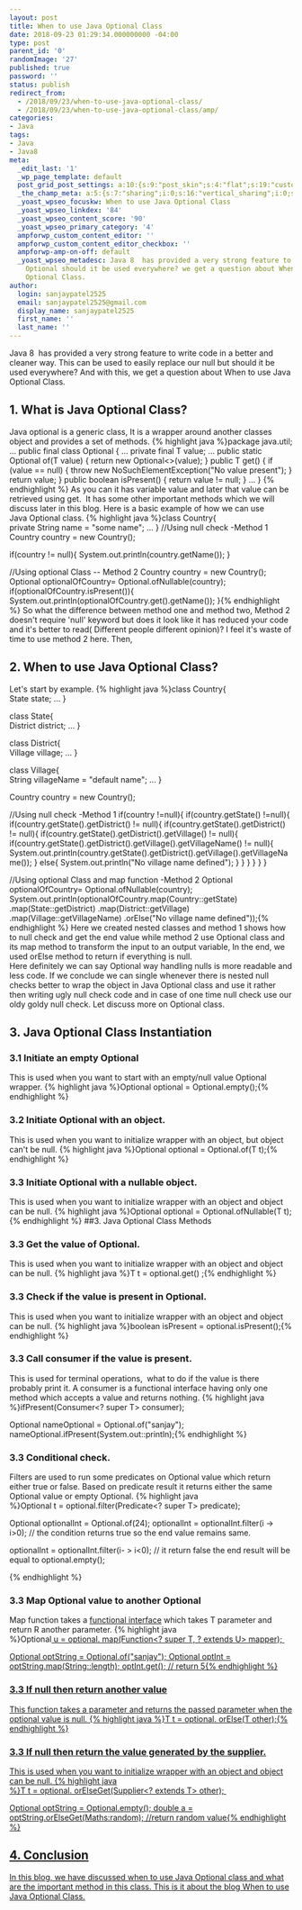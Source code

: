 ```yaml
---
layout: post
title: When to use Java Optional Class
date: 2018-09-23 01:29:34.000000000 -04:00
type: post
parent_id: '0'
randomImage: '27'
published: true
password: ''
status: publish
redirect_from:
  - /2018/09/23/when-to-use-java-optional-class/
  - /2018/09/23/when-to-use-java-optional-class/amp/
categories:
- Java
tags:
- Java
- Java8
meta:
  _edit_last: '1'
  _wp_page_template: default
  post_grid_post_settings: a:10:{s:9:"post_skin";s:4:"flat";s:19:"custom_thumb_source";s:92:"https://abyte.stream/wp-content/plugins/post-grid/assets/frontend/css/images/placeholder.png";s:17:"font_awesome_icon";s:0:"";s:23:"font_awesome_icon_color";s:7:"#737272";s:22:"font_awesome_icon_size";s:4:"50px";s:17:"custom_youtube_id";s:0:"";s:15:"custom_vimeo_id";s:0:"";s:21:"custom_dailymotion_id";s:0:"";s:14:"custom_mp3_url";s:0:"";s:20:"custom_soundcloud_id";s:0:"";}
  _the_champ_meta: a:5:{s:7:"sharing";i:0;s:16:"vertical_sharing";i:0;s:7:"counter";i:0;s:16:"vertical_counter";i:0;s:11:"fb_comments";i:0;}
  _yoast_wpseo_focuskw: When to use Java Optional Class
  _yoast_wpseo_linkdex: '84'
  _yoast_wpseo_content_score: '90'
  _yoast_wpseo_primary_category: '4'
  ampforwp_custom_content_editor: ''
  ampforwp_custom_content_editor_checkbox: ''
  ampforwp-amp-on-off: default
  _yoast_wpseo_metadesc: Java 8  has provided a very strong feature to handle null.
    Optional should it be used everywhere? we get a question about When to use Java
    Optional Class.
author:
  login: sanjaypatel2525
  email: sanjaypatel2525@gmail.com
  display_name: sanjaypatel2525
  first_name: ''
  last_name: ''
---
```

Java 8  has provided a very strong feature to write code in a better and cleaner way. This can be used to easily replace our null but should it be used everywhere? And with this, we get a question about When to use Java Optional Class.
## 1. What is Java Optional Class?
Java optional is a generic class, It is a wrapper around another classes object and provides a set of methods.
{% highlight java %}package java.util;
...
public final class Optional<T> {
    ...
    private final T value;
    ...
    public static <T> Optional<T> of(T value) {
        return new Optional<>(value);
    }
    public T get() {
        if (value == null) {
            throw new NoSuchElementException("No value present");
        }
        return value;
    }
    public boolean isPresent() {
        return value != null;
    }
   ...
}
{% endhighlight %}
As you can it has variable value and later that value can be retrieved using get.  It has some other important methods which we will discuss later in this blog. Here is a basic example of how we can use Java Optional class.
{% highlight java %}class Country{  
  private String name = "some name";
  ...
}
//Using null check -Method 1
Country country = new Country();
    
if(country != null){
    System.out.println(country.getName());
}

//Using optional Class -- Method 2
Country country = new Country();		
Optional<Country> optionalOfCountry= Optional.ofNullable(country);
if(optionalOfCountry.isPresent()){
    System.out.println(optionalOfCountry.get().getName());
}{% endhighlight %}
So what the difference between method one and method two, Method 2 doesn't require 'null' keyword but does it look like it has reduced your code and it's better to read( Different people different opinion)? I feel it's waste of time to use method 2 here. Then,
## 2. When to use Java Optional Class?
Let's start by example.
{% highlight java %}class Country{  
  State state;
        ...
}

class State{  
  District district;
        ...
}

class District{  
  Village village;
        ...
}

class Village{  
  String villageName = "default name";
        ...
}

Country country = new Country();


//Using null check -Method 1
if(country !=null){
  if(country.getState() !=null){
    if(country.getState().getDistrict() != null){
      if(country.getState().getDistrict() != null){
        if(country.getState().getDistrict().getVillage() != null){
          if(country.getState().getDistrict().getVillage().getVillageName() != null){
            System.out.println(country.getState().getDistrict().getVillage().getVillageName());
          }
          else{
            System.out.println("No village name defined");
          }
        }
      }
    }
  }
}

//Using optional Class and map function -Method 2
Optional<Country> optionalOfCountry= Optional.ofNullable(country);
System.out.println(optionalOfCountry.map(Country::getState)
    .map(State::getDistrict)
    .map(District::getVillage)
    .map(Village::getVillageName)
    .orElse("No village name defined"));{% endhighlight %}
Here we created nested classes and method 1 shows how to null check and get the end value while method 2 use Optional class and its map method to transform the input to an output variable, In the end, we used orElse method to return if everything is null.<br />
Here definitely we can say Optional way handling nulls is more readable and less code. If we conclude we can single whenever there is nested null checks better to wrap the object in Java Optional class and use it rather then writing ugly null check code and in case of one time null check use our oldy goldy null check.
Let discuss more on Optional class.
## 3. Java Optional Class Instantiation
### 3.1 Initiate an empty Optional
This is used when you want to start with an empty/null value Optional wrapper.
{% highlight java %}Optional<T> optional = Optional.empty();{% endhighlight %}
### 3.2 Initiate Optional with an object.
This is used when you want to initialize wrapper with an object, but object can't be null.
{% highlight java %}Optional<T> optional = Optional.of(T t);{% endhighlight %}
### 3.3 Initiate Optional with a nullable object.
This is used when you want to initialize wrapper with an object and object can be null.
{% highlight java %}Optional<T> optional = Optional.ofNullable(T t);{% endhighlight %}
##3. Java Optional Class Methods
### 3.3 Get the value of Optional.
This is used when you want to initialize wrapper with an object and object can be null.
{% highlight java %}T t = optional.get() ;{% endhighlight %}
### 3.3 Check if the value is present in Optional.
This is used when you want to initialize wrapper with an object and object can be null.
{% highlight java %}boolean isPresent = optional.isPresent();{% endhighlight %}
### 3.3 Call consumer if the value is present.
This is used for terminal operations,  what to do if the value is there probably print it. A consumer is a functional interface having only one method which accepts a value and returns nothing.
{% highlight java %}ifPresent(Consumer<? super T> consumer);

Optional<String> nameOptional = Optional.of("sanjay");
nameOptional.ifPresent(System.out::println);{% endhighlight %}
### 3.3 Conditional check.
Filters are used to run some predicates on Optional value which return either true or false. Based on predicate result it returns either the same Optional value or empty Optional.
{% highlight java %}Optional<T> t = optional.filter(Predicate<? super T> predicate);

Optional<Integer> optionalInt = Optional.of(24);
optionalInt = optionalInt.filter(i -> i>0); // the condition returns true so the end value remains same.

optionalInt = optionalInt.filter(i- > i<0); // it return false the end result will be equal to optional.empty();

{% endhighlight %}
### 3.3 Map Optional value to another Optional
Map function takes a <a href="https://abyte.stream/2018/09/15/java-lambda-procedural-programming/">functional interface</a> which takes T parameter and return R another parameter.
{% highlight java %}Optional<U> u = optional. map(Function<? super T, ? extends U> mapper); 

Optional<String> optString = Optional.of("sanjay");
Optional<Int> optInt = optString.map(String::length);
optInt.get(); // return 5{% endhighlight %}
### 3.3 If null then return another value
This function takes a parameter and returns the passed parameter when the optional value is null.
{% highlight java %}T t = optional. orElse(T other);{% endhighlight %}
### 3.3 If null then return the value generated by the supplier.
This is used when you want to initialize wrapper with an object and object can be null.
{% highlight java %}T t = optional. orElseGet(Supplier<? extends T> other); 

Optional<String> optString = Optional.empty();
double a = optString.orElseGet(Maths:random); //return random value{% endhighlight %}
## 4. Conclusion
In this blog, we have discussed when to use Java Optional class and what are the important method in this class. This is it about the blog When to use Java Optional Class.
